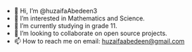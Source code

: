 - 👋 Hi, I’m @huzaifaAbedeen3
- 👀 I’m interested in Mathematics and Science.
- 🌱 I’m currently studying in grade 11.
- 💞️ I’m looking to collaborate on open source projects.
- 📫 How to reach me on email: huzaifaabedeen@gmail.com

<!---
huzaifaAbedeen3/huzaifaAbedeen3 is a ✨ special ✨ repository because its `README.md` (this file) appears on your GitHub profile.
You can click the Preview link to take a look at your changes.
--->
